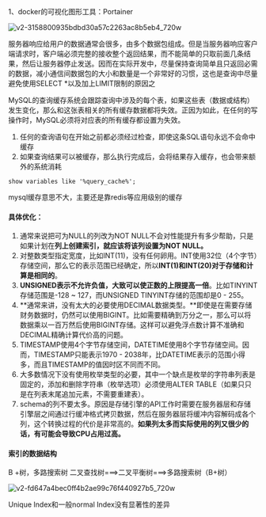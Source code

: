 1、docker的可视化图形工具：Portainer

![v2-3158800935bdbd30a57c2263ac8b5eb4_720w](/Users/gengyiwei/笔记/博客/yunzhs.github.io/img/posts/v2-3158800935bdbd30a57c2263ac8b5eb4_720w.jpeg)

服务器响应给用户的数据通常会很多，由多个数据包组成。但是当服务器响应客户端请求时，客户端必须完整的接收整个返回结果，而不能简单的只取前面几条结果，然后让服务器停止发送。因而在实际开发中，尽量保持查询简单且只返回必需的数据，减小通信间数据包的大小和数量是一个非常好的习惯，这也是查询中尽量避免使用SELECT *以及加上LIMIT限制的原因之

MySQL的查询缓存系统会跟踪查询中涉及的每个表，如果这些表（数据或结构）发生变化，那么和这张表相关的所有缓存数据都将失效。正因为如此，在任何的写操作时，MySQL必须将对应表的所有缓存都设置为失效。

1. 任何的查询语句在开始之前都必须经过检查，即使这条SQL语句永远不会命中缓存
2. 如果查询结果可以被缓存，那么执行完成后，会将结果存入缓存，也会带来额外的系统消耗

```
show variables like '%query_cache%';
```

mysql缓存意思不大，主要还是靠redis等应用级别的缓存



#### 具体优化：

1. 通常来说把可为NULL的列改为NOT NULL不会对性能提升有多少帮助，只是如果计划在**列上创建索引，就应该将该列设置为NOT NULL。**
2. 对整数类型指定宽度，比如INT(11)，没有任何卵用。INT使用32位（4个字节）存储空间，那么它的表示范围已经确定，所以**INT(1)和INT(20)对于存储和计算是相同的**。
3. **UNSIGNED表示不允许负值，大致可以使正数的上限提高一倍**。比如TINYINT存储范围是-128 ~ 127，而UNSIGNED TINYINT存储的范围却是0 - 255。
4. **通常来讲，没有太大的必要使用DECIMAL数据类型。**即使是在需要存储财务数据时，仍然可以使用BIGINT。比如需要精确到万分之一，那么可以将数据乘以一百万然后使用BIGINT存储。这样可以避免浮点数计算不准确和DECIMAL精确计算代价高的问题。
5. TIMESTAMP使用4个字节存储空间，DATETIME使用8个字节存储空间。因而，TIMESTAMP只能表示1970 - 2038年，比DATETIME表示的范围小得多，而且TIMESTAMP的值因时区不同而不同。
6. 大多数情况下没有使用枚举类型的必要，其中一个缺点是枚举的字符串列表是固定的，添加和删除字符串（枚举选项）必须使用ALTER TABLE（如果只只是在列表末尾追加元素，不需要重建表）。
7. schema的列不要太多。原因是存储引擎的API工作时需要在服务器层和存储引擎层之间通过行缓冲格式拷贝数据，然后在服务器层将缓冲内容解码成各个列，这个转换过程的代价是非常高的。**如果列太多而实际使用的列又很少的话，有可能会导致CPU占用过高。**



#### 索引的数据结构

B +树，多路搜索树     二叉查找树===>二叉平衡树===>多路搜索树（B+树）

![v2-fd647a4bec0ff4b2ae99c76f440927b5_720w](/Users/gengyiwei/笔记/博客/yunzhs.github.io/img/posts/v2-fd647a4bec0ff4b2ae99c76f440927b5_720w.jpeg)

Unique Index和一般normal Index没有显著性的差异
